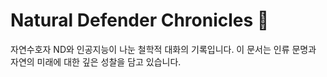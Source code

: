 # Natural Defender Chronicles 🌿
자연수호자 ND와 인공지능이 나눈 철학적 대화의 기록입니다.
이 문서는 인류 문명과 자연의 미래에 대한 깊은 성찰을 담고 있습니다.
